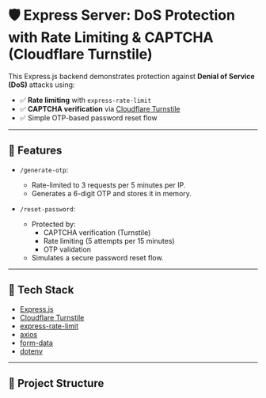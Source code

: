 
# 🛡️ Express Server: DoS Protection with Rate Limiting & CAPTCHA (Cloudflare Turnstile)

This Express.js backend demonstrates protection against **Denial of Service (DoS)** attacks using:

- ✅ **Rate limiting** with `express-rate-limit`
- ✅ **CAPTCHA verification** via [Cloudflare Turnstile](https://developers.cloudflare.com/turnstile/)
- ✅ Simple OTP-based password reset flow

---

## 🚀 Features

- `/generate-otp`:
  - Rate-limited to 3 requests per 5 minutes per IP.
  - Generates a 6-digit OTP and stores it in memory.
  
- `/reset-password`:
  - Protected by:
    - CAPTCHA verification (Turnstile)
    - Rate limiting (5 attempts per 15 minutes)
    - OTP validation
  - Simulates a secure password reset flow.

---

## 🧱 Tech Stack

- [Express.js](https://expressjs.com/)
- [Cloudflare Turnstile](https://developers.cloudflare.com/turnstile/)
- [express-rate-limit](https://www.npmjs.com/package/express-rate-limit)
- [axios](https://www.npmjs.com/package/axios)
- [form-data](https://www.npmjs.com/package/form-data)
- [dotenv](https://www.npmjs.com/package/dotenv)

---

## 📁 Project Structure

